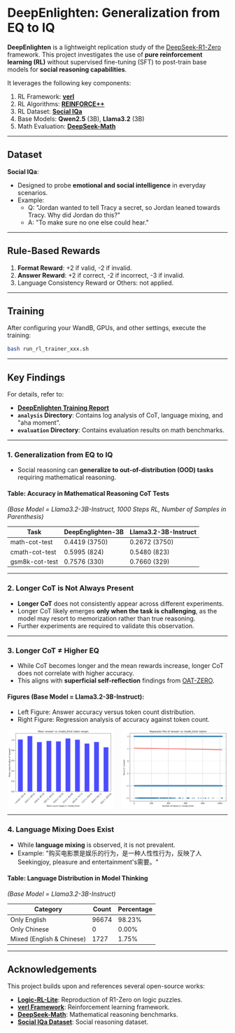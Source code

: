 # DeepEnlighten: Generalization from EQ to IQ

**DeepEnlighten** is a lightweight replication study of the [DeepSeek-R1-Zero](https://github.com/deepseek-ai/DeepSeek-R1) framework. This project investigates the use of **pure reinforcement learning (RL)** without supervised fine-tuning (SFT) to post-train base models for **social reasoning capabilities**. 

It leverages the following key components:

1. RL Framework: **[verl](https://github.com/volcengine/verl)**
2. RL Algorithms: **[REINFORCE++](https://arxiv.org/html/2501.03262v1)**
3. RL Dataset: **[Social IQa](https://arxiv.org/abs/1904.09728)**
4. Base Models: **Qwen2.5** (3B), **Llama3.2** (3B)
5. Math Evaluation: **[DeepSeek-Math](https://github.com/deepseek-ai/DeepSeek-Math)**

---

## Dataset

**Social IQa**: 
- Designed to probe **emotional and social intelligence** in everyday scenarios.
- Example:  
  - Q: "Jordan wanted to tell Tracy a secret, so Jordan leaned towards Tracy. Why did Jordan do this?"  
  - A: "To make sure no one else could hear."

---

## Rule-Based Rewards
1. **Format Reward**: +2 if valid, -2 if invalid.  
2. **Answer Reward**: +2 if correct, -2 if incorrect, -3 if invalid.  
3. Language Consistency Reward or Others: not applied. 

---

## Training
After configuring your WandB, GPUs, and other settings, execute the training:  
```bash
bash run_rl_trainer_xxx.sh
```

---

## Key Findings

For details, refer to:

- **[DeepEnlighten Training Report](https://api.wandb.ai/links/yuwang91-hk/eyclicwc)**  
- **`analysis` Directory**: Contains log analysis of CoT, language mixing, and "aha moment".  
- **`evaluation` Directory**: Contains evaluation results on math benchmarks.

---

### 1. **Generalization from EQ to IQ**

- Social reasoning can **generalize to out-of-distribution (OOD) tasks** requiring mathematical reasoning.

#### Table: Accuracy in Mathematical Reasoning CoT Tests 
*(Base Model = Llama3.2-3B-Instruct, 1000 Steps RL, Number of Samples in Parenthesis)*

| Task               | DeepEnglighten-3B | Llama3.2-3B-Instruct |
|--------------------|--------------------------------------|----------------------------|
| math-cot-test      | 0.4419 (3750)                       | 0.2672 (3750)              |
| cmath-cot-test     | 0.5995 (824)                        | 0.5480 (823)               |
| gsm8k-cot-test     | 0.7576 (330)                        | 0.7660 (329)               |

---

### 2. **Longer CoT is Not Always Present**
- **Longer CoT** does not consistently appear across different experiments.
- Longer CoT likely emerges **only when the task is challenging**, as the model may resort to memorization rather than true reasoning.
- Further experiments are required to validate this observation.  

---

### 3. **Longer CoT ≠ Higher EQ**
- While CoT becomes longer and the mean rewards increase, longer CoT does not correlate with higher accuracy.
- This aligns with **superficial self-reflection** findings from [OAT-ZERO](https://github.com/sail-sg/oat-zero).

#### Figures (Base Model = Llama3.2-3B-Instruct):
- Left Figure: Answer accuracy versus token count distribution.  
- Right Figure: Regression analysis of accuracy against token count.  

<div style="display: flex; justify-content: space-between; gap: 1px;">

<img src="analysis/Llama3.2-3B-Instruct/plots/barplot_answer_vs_tokens_20250312_150316.png" alt="Barplot: Answer Accuracy vs Token Count" style="width: 48%;">

<img src="analysis/Llama3.2-3B-Instruct/plots/regression_answer_vs_tokens_20250312_150316.png" alt="Regression: Answer Accuracy vs Token Count" style="width: 48%;">

</div>

---

### 4. **Language Mixing Does Exist**
- While **language mixing** is observed, it is not prevalent.  
- Example: "购买电影票是娱乐的行为，是一种人性性行为，反映了人 Seekingjoy, pleasure and entertainment's需要。"

#### Table: Language Distribution in Model Thinking 
*(Base Model = Llama3.2-3B-Instruct)*

| Category               | Count | Percentage |
|------------------------|-------|------------|
| Only English           | 96674 | 98.23% |
| Only Chinese           | 0 | 0.00% |
| Mixed (English & Chinese) | 1727 | 1.75% |

---

## Acknowledgements

This project builds upon and references several open-source works:

- **[Logic-RL-Lite](https://github.com/DolbyUUU/Logic-RL-Lite)**: Reproduction of R1-Zero on logic puzzles.
- **[verl Framework](https://github.com/volcengine/verl)**: Reinforcement learning framework.
- **[DeepSeek-Math](https://github.com/deepseek-ai/DeepSeek-Math)**: Mathematical reasoning benchmarks.
- **[Social IQa Dataset](https://github.com/AlphaPav/mem-kk-logic)**: Social reasoning dataset.